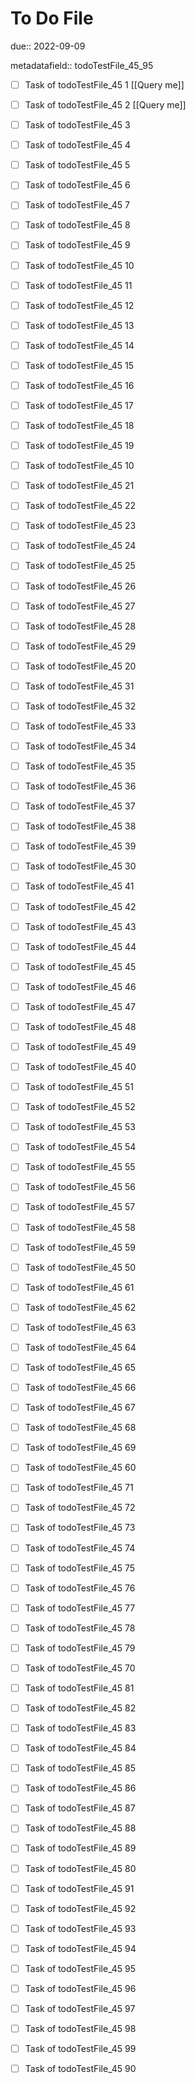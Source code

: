 # To Do File

due:: 2022-09-09

metadatafield:: todoTestFile_45_95

- [ ] Task of todoTestFile_45 1 [[Query me]]
- [ ] Task of todoTestFile_45 2 [[Query me]]
- [ ] Task of todoTestFile_45 3
- [ ] Task of todoTestFile_45 4
- [ ] Task of todoTestFile_45 5
- [ ] Task of todoTestFile_45 6
- [ ] Task of todoTestFile_45 7
- [ ] Task of todoTestFile_45 8
- [ ] Task of todoTestFile_45 9
- [ ] Task of todoTestFile_45 10

- [ ] Task of todoTestFile_45 11 
- [ ] Task of todoTestFile_45 12 
- [ ] Task of todoTestFile_45 13
- [ ] Task of todoTestFile_45 14
- [ ] Task of todoTestFile_45 15
- [ ] Task of todoTestFile_45 16
- [ ] Task of todoTestFile_45 17
- [ ] Task of todoTestFile_45 18
- [ ] Task of todoTestFile_45 19
- [ ] Task of todoTestFile_45 10

- [ ] Task of todoTestFile_45 21 
- [ ] Task of todoTestFile_45 22 
- [ ] Task of todoTestFile_45 23
- [ ] Task of todoTestFile_45 24
- [ ] Task of todoTestFile_45 25
- [ ] Task of todoTestFile_45 26
- [ ] Task of todoTestFile_45 27
- [ ] Task of todoTestFile_45 28
- [ ] Task of todoTestFile_45 29
- [ ] Task of todoTestFile_45 20

- [ ] Task of todoTestFile_45 31 
- [ ] Task of todoTestFile_45 32 
- [ ] Task of todoTestFile_45 33
- [ ] Task of todoTestFile_45 34
- [ ] Task of todoTestFile_45 35
- [ ] Task of todoTestFile_45 36
- [ ] Task of todoTestFile_45 37
- [ ] Task of todoTestFile_45 38
- [ ] Task of todoTestFile_45 39
- [ ] Task of todoTestFile_45 30

- [ ] Task of todoTestFile_45 41 
- [ ] Task of todoTestFile_45 42 
- [ ] Task of todoTestFile_45 43
- [ ] Task of todoTestFile_45 44
- [ ] Task of todoTestFile_45 45
- [ ] Task of todoTestFile_45 46
- [ ] Task of todoTestFile_45 47
- [ ] Task of todoTestFile_45 48
- [ ] Task of todoTestFile_45 49
- [ ] Task of todoTestFile_45 40

- [ ] Task of todoTestFile_45 51 
- [ ] Task of todoTestFile_45 52 
- [ ] Task of todoTestFile_45 53
- [ ] Task of todoTestFile_45 54
- [ ] Task of todoTestFile_45 55
- [ ] Task of todoTestFile_45 56
- [ ] Task of todoTestFile_45 57
- [ ] Task of todoTestFile_45 58
- [ ] Task of todoTestFile_45 59
- [ ] Task of todoTestFile_45 50

- [ ] Task of todoTestFile_45 61 
- [ ] Task of todoTestFile_45 62 
- [ ] Task of todoTestFile_45 63
- [ ] Task of todoTestFile_45 64
- [ ] Task of todoTestFile_45 65
- [ ] Task of todoTestFile_45 66
- [ ] Task of todoTestFile_45 67
- [ ] Task of todoTestFile_45 68
- [ ] Task of todoTestFile_45 69
- [ ] Task of todoTestFile_45 60

- [ ] Task of todoTestFile_45 71 
- [ ] Task of todoTestFile_45 72 
- [ ] Task of todoTestFile_45 73
- [ ] Task of todoTestFile_45 74
- [ ] Task of todoTestFile_45 75
- [ ] Task of todoTestFile_45 76
- [ ] Task of todoTestFile_45 77
- [ ] Task of todoTestFile_45 78
- [ ] Task of todoTestFile_45 79
- [ ] Task of todoTestFile_45 70


- [ ] Task of todoTestFile_45 81 
- [ ] Task of todoTestFile_45 82 
- [ ] Task of todoTestFile_45 83
- [ ] Task of todoTestFile_45 84
- [ ] Task of todoTestFile_45 85
- [ ] Task of todoTestFile_45 86
- [ ] Task of todoTestFile_45 87
- [ ] Task of todoTestFile_45 88
- [ ] Task of todoTestFile_45 89
- [ ] Task of todoTestFile_45 80


- [ ] Task of todoTestFile_45 91 
- [ ] Task of todoTestFile_45 92 
- [ ] Task of todoTestFile_45 93
- [ ] Task of todoTestFile_45 94
- [ ] Task of todoTestFile_45 95
- [ ] Task of todoTestFile_45 96
- [ ] Task of todoTestFile_45 97
- [ ] Task of todoTestFile_45 98
- [ ] Task of todoTestFile_45 99
- [ ] Task of todoTestFile_45 90
